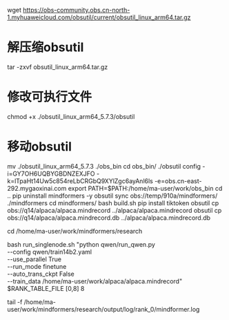 wget https://obs-community.obs.cn-north-1.myhuaweicloud.com/obsutil/current/obsutil_linux_arm64.tar.gz
# 解压缩obsutil
tar -zxvf obsutil_linux_arm64.tar.gz
# 修改可执行文件
chmod +x ./obsutil_linux_arm64_5.7.3/obsutil
# 移动obsutil
mv ./obsutil_linux_arm64_5.7.3 ./obs_bin
cd obs_bin/
./obsutil config -i=GY7OH6UQBYGBDNZEXJFO -k=lTpaHt14Uw5c854reLbCRGbQ9XYlZgc6ayAnl6ls -e=obs.cn-east-292.mygaoxinai.com
export PATH=$PATH:/home/ma-user/work/obs_bin
cd ..
pip uninstall mindformers -y
obsutil sync obs://temp/910a/mindformers/ ./mindformers
cd mindformers/
bash build.sh 
pip install tiktoken
obsutil cp obs://q14/alpaca/alpaca.mindrecord ../alpaca/alpaca.mindrecord
obsutil cp obs://q14/alpaca/alpaca.mindrecord.db ../alpaca/alpaca.mindrecord.db

cd /home/ma-user/work/mindformers/research

bash run_singlenode.sh "python qwen/run_qwen.py \
--config qwen/train14b2.yaml \
--use_parallel True \
--run_mode finetune \
--auto_trans_ckpt False \
--train_data /home/ma-user/work/alpaca/alpaca.mindrecord" \
$RANK_TABLE_FILE [0,8] 8

tail -f /home/ma-user/work/mindformers/research/output/log/rank_0/mindformer.log

